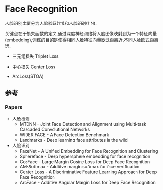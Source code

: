 # Face Recognition

人脸识别主要分为人脸验证(1:1)和人脸识别(1:N).

关键点在于损失函数的定义,通过深度神经网络将人脸图像映射到为一个特征向量(embedding),训练的目的是使得相同人脸特征向量欧式距离近,不同人脸欧式距离远.

* 三元组损失 Triplet Loss

* 中心损失 Center Loss

* ArcLoss(STOA)

## 参考

### Papers

* 人脸检测
  * MTCNN - Joint Face Detection and Alignment using Multi-task Cascaded Convolutional Networks
  * WIDER FACE - A Face Detection Benchmark
  * Landmarks - Deep learning face attributes in the wild
* 人脸识别
  * FaceNet - A Unified Embedding for Face Recognition and Clustering
  * Sphereface - Deep hypersphere embedding for face recognition
  * CosFace - Large Margin Cosine Loss for Deep Face Recognition
  * AM-Softmax - Additive margin softmax for face verification
  * Center Loss - A Discriminative Feature Learning Approach for Deep Face Recognition
  * ArcFace - Additive Angular Margin Loss for Deep Face Recognition